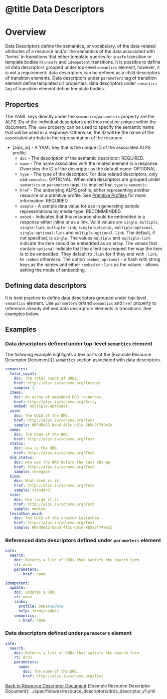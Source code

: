 # @title Data Descriptors
# Overview
Data Descriptors define the semantics, or vocabulary, of the data-related attributes of a resource and/or the semantics 
of the data associated with 'forms' in transitions that either template queries for a `safe` transition 
or template bodies in `unsafe` and `idempotent` transitions. It is possible to define all data descriptors grouped under
top-level `semantics` element, however, it is not a requirement: data descriptors can be defined as a child descriptors of 
transition elements. Data descriptors under `parameters` tag of transition element define templated url properties; 
data descriptors under `semantics` tag of transition element define template bodies. 

## Properties
The YAML keys directly under the `semantics`/`parameters` property are the ALPS IDs of the individual descriptors and thus must be
unique within the document. The `name` property can be used to specify the semantic name that will be used in a
response. Otherwise, the ID will be the name of the associated attribute in the representation of the resource.

* \[alps_id\] - A YAML key that is the unique ID of the associated ALPS profile.
  * `doc` - The description of the semantic descriptor: REQUIRED.
  * `name` - The name associated with the related element in a response. Overrides the ID of the descriptor as the
default name: OPTIONAL.
  * `type` - The type of the descriptor. For data related descriptors, only use `semantic`: OPTIONAL. When data descriptors
are grouped under `semantics` or `parameters` tags it is implied that `type` is `semantic`. 
  * `href` - The underlying ALPS profile, either representing another resource or a primitive profile. See 
[Primitive Profiles](primitive_profiles.md) for more information: REQUIRED.
  * `sample` - A sample data value for use in generating sample representations by media-type: RECOMMENDED.
  * `embed` - Indicates that this resource should be embedded in a response either inline or as a link.
Valid values are `single`, `multiple`, `single-link`, `multiple-link`, `single-optional`, `multiple-optional`,
`single-optional-link` and `multiple-optional-link`.
The default, if not specified, is `single`. The values `multiple` and `multiple-link` indicate the item should be
embedded as an array. The values that contain `optional` indicate that the client can request the
way the item is to be embedded. They default to `:link` for if they end with `-link`, to `:embed` otherwise.
The option `:embed_optional` - a hash with string keys as the names and either `:embed` or `:link` as the
values - allows setting the mode of embedding.

## Defining data descriptors
It is best practice to define data descriptors grouped under top-level `semantics` element. Use `parameters` or/and
`semantics` and `href` property to reference already defined data descriptors elements in transitions. See examples below.

## Examples
### Data descriptors defined under top-level `semantics` element
The following example highlights a few parts of the [Example Resource Descriptor Document][] `semantics` section associated
with data descriptors.

```yaml
semantics:
  total_count:
    doc: The total count of DRDs.
    href: http://alps.io/schema.org/Integer
    sample: 1
  items:
    doc: An array of embedded DRD resources.
    href: http://alps.io/schema.org/Array
    embed: multiple-optional
  uuid:
    doc: The UUID of the DRD.
    href: http://alps.io/schema.org/Text
    sample: 007d8e12-babd-4f2c-b01e-8b5e2f749e1b
  name:
    doc: The name of the DRD.
    href: http://alps.io/schema.org/Text
  status:
    doc: How is the DRD.
    href: http://alps.io/schema.org/Text
  old_status:
    doc: How was the DRD before the last change
    href: http://alps.io/schema.org/Text
    sample: renegade
  kind:
    doc: What kind is it.
    href: http://alps.io/schema.org/Text
    sample: standard
  size:
    doc: How large it is
    href: http://alps.io/schema.org/Text
    sample: medium
  leviathan_uuid:
    doc: The UUID of the creator Leviathan.
    href: http://alps.io/schema.org/Text
    sample: 007d8e12-babd-4f2c-b01e-8b5e2f749e1b
```

### Referenced data descriptors defined under `parameters` element
```yaml
safe:
  search:
    doc: Returns a list of DRDs that satisfy the search term.
    rt: drds
    parameters:
      - href: name

idempotent:
  update:
    doc: Updates a DRD.
    rt: none
    links:
      profile: DRDs#update
      help: forms/update
    semantics:
      - href: name
```

### Data descriptors defined under `parameters` element
```yaml
safe:
  search:
    doc: Returns a list of DRDs that satisfy the search term.
    rt: drds
    parameters:
      name:
        doc: The name of the DRD.
        href: http://alps.io/schema.org/Text
```


[Back to Resource Descriptor Document](descriptors_document.md)
[Example Resource Descriptor Document]: ../spec/fixtures/resource_descriptors/drds_descriptor_v1.yml
